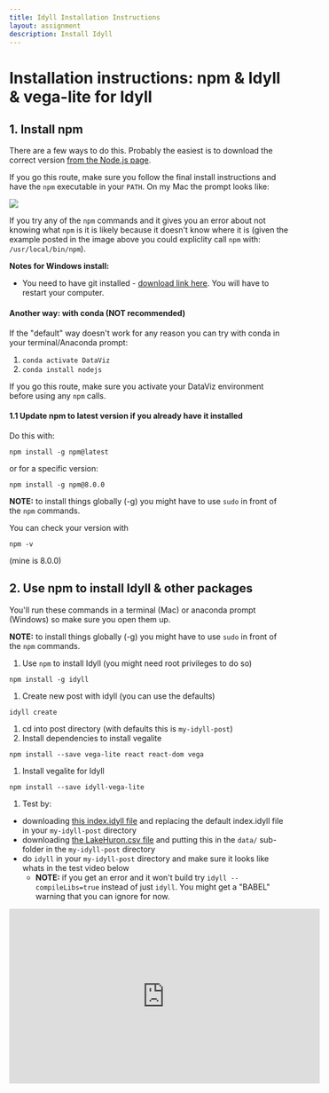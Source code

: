 ```yaml
---
title: Idyll Installation Instructions
layout: assignment
description: Install Idyll
---
```

 
# Installation instructions: npm & Idyll & vega-lite for Idyll

## 1. Install npm

There are a few ways to do this.  Probably the easiest is to download the correct version [from the Node.js page](https://nodejs.org/en/download/).

If you go this route, make sure you follow the final install instructions and have the `npm` executable in your `PATH`.  On my Mac the prompt looks like:

<img src="https://raw.githubusercontent.com/UIUC-iSchool-DataViz/is445AOG_fall2020/master/week10/images/nodejspat.png">

If you try any of the `npm` commands and it gives you an error about not knowing what `npm` is it is likely because it doesn't know where it is (given the example posted in the image above you could expliclity call `npm` with: `/usr/local/bin/npm`).

**Notes for Windows install:**
 * You need to have git installed - <a href="https://git-scm.com/">download link here</a>.  You will have to restart your computer.


#### Another way: with conda (NOT recommended)

If the "default" way doesn't work for any reason you can try with conda in your terminal/Anaconda prompt:
 1. `conda activate DataViz`
 1. `conda install nodejs`
 
If you go this route, make sure you activate your DataViz environment before using any `npm` calls.

#### 1.1 Update npm to latest version if you already have it installed

Do this with:
```
npm install -g npm@latest
```
or for a specific version:
```
npm install -g npm@8.0.0
```

**NOTE:** to install things globally (-g) you might have to use `sudo` in front of the `npm` commands.

You can check your version with

```
npm -v
```
(mine is 8.0.0)


## 2. Use npm to install Idyll & other packages

You'll run these commands in a terminal (Mac) or anaconda prompt (Windows) so make sure you open them up.

**NOTE:** to install things globally (-g) you might have to use `sudo` in front of the `npm` commands.

1. Use `npm` to install Idyll (you might need root privileges to do so)
```
npm install -g idyll
```

1. Create new post with idyll (you can use the defaults)
```
idyll create
```
1. cd into post directory (with defaults this is `my-idyll-post`)
1. Install dependencies to install vegalite
```
npm install --save vega-lite react react-dom vega
```
1. Install vegalite for Idyll
```
npm install --save idyll-vega-lite
```
1. Test by:
  * downloading [this index.idyll file](https://raw.githubusercontent.com/UIUC-iSchool-DataViz/is445_spring2021/master/week10/index.idyll) and replacing the default index.idyll file in your `my-idyll-post` directory
  * downloading [the LakeHuron.csv file](https://raw.githubusercontent.com/UIUC-iSchool-DataViz/is445_spring2021/master/week10/data/LakeHuron.csv) and putting this in the `data/` sub-folder in the `my-idyll-post` directory
  * do `idyll` in your `my-idyll-post` directory and make sure it looks like whats in the test video below
     * **NOTE:** if you get an error and it won't build try `idyll --compileLibs=true` instead of just `idyll`.  You might get a "BABEL" warning that you can ignore for now.
  
<iframe width="560" height="315" src="https://www.youtube.com/embed/J_w9kowGkIs?rel=0" frameborder="0" allow="accelerometer; autoplay; encrypted-media; gyroscope; picture-in-picture" allowfullscreen></iframe>
